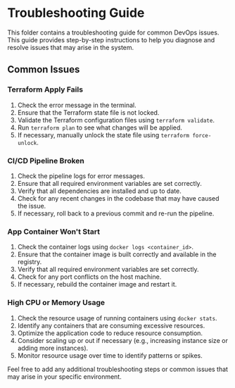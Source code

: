 <!-- Create a troubleshooting guide for common DevOps issues:
- Terraform apply fails
- CI/CD pipeline broken
- App container won’t start
- High CPU or memory usage -->

# Troubleshooting Guide

This folder contains a troubleshooting guide for common DevOps issues. This guide provides step-by-step instructions to help you diagnose and resolve issues that may arise in the system.

## Common Issues

### Terraform Apply Fails
1. Check the error message in the terminal.
2. Ensure that the Terraform state file is not locked.
3. Validate the Terraform configuration files using `terraform validate`.
4. Run `terraform plan` to see what changes will be applied.
5. If necessary, manually unlock the state file using `terraform force-unlock`.

### CI/CD Pipeline Broken
1. Check the pipeline logs for error messages.
2. Ensure that all required environment variables are set correctly.
3. Verify that all dependencies are installed and up to date.
4. Check for any recent changes in the codebase that may have caused the issue.
5. If necessary, roll back to a previous commit and re-run the pipeline.

### App Container Won't Start
1. Check the container logs using `docker logs <container_id>`.
2. Ensure that the container image is built correctly and available in the registry.
3. Verify that all required environment variables are set correctly.
4. Check for any port conflicts on the host machine.
5. If necessary, rebuild the container image and restart it.

### High CPU or Memory Usage
1. Check the resource usage of running containers using `docker stats`.
2. Identify any containers that are consuming excessive resources.
3. Optimize the application code to reduce resource consumption.
4. Consider scaling up or out if necessary (e.g., increasing instance size or adding more instances).
5. Monitor resource usage over time to identify patterns or spikes.

Feel free to add any additional troubleshooting steps or common issues that may arise in your specific environment.